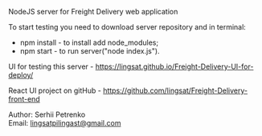 NodeJS server for Freight Delivery web application<br />

To start testing you need to download server repository and in terminal:
- npm install - to install add node_modules;
- npm start - to run server("node index.js").<br />

UI for testing this server - https://lingsat.github.io/Freight-Delivery-UI-for-deploy/

React UI project on gitHub - https://github.com/lingsat/Freight-Delivery-front-end

Author: Serhii Petrenko<br />
Email: lingsatpilingast@gmail.com